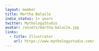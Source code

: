 ```yaml
---
layout: member
title: Martha Balaile
indie_status: 1+ years
twitter: MythologyStudio
avatar: /assets/martha-balaile.jpg
links:
  - title: Illustrator
    url: https://www.mythologystudio.com/
---
```

